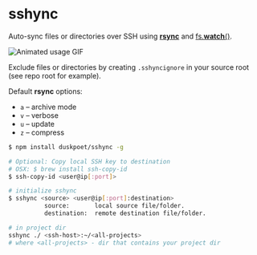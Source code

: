 # sshync

Auto-sync files or directories over SSH using [**rsync**](https://github.com/mattijs/node-rsync) and [fs.**watch**()](https://nodejs.org/docs/latest/api/fs.html#fs_fs_watch_filename_options_listener).

![Animated usage GIF](example.gif)

Exclude files or directories by creating `.sshyncignore` in your source root (see repo root for example).

Default **rsync** options:
* `a` – archive mode
* `v` – verbose
* `u` – update
* `z` – compress

```bash
$ npm install duskpoet/sshync -g

# Optional: Copy local SSH key to destination
# OSX: $ brew install ssh-copy-id
$ ssh-copy-id <user@ip[:port]>
```

```bash
# initialize sshync
$ sshync <source> <user@ip[:port]:destination>
          source:       local source file/folder.
          destination:  remote destination file/folder.
```

```bash
# in project dir
sshync ./ <ssh-host>:~/<all-projects>
# where <all-projects> - dir that contains your project dir
```
